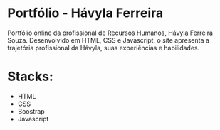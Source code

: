 # Portfólio - Hávyla Ferreira
Portfólio online da profissional de Recursos Humanos, Hávyla Ferreira Souza. Desenvolvido em HTML, CSS e Javascript, o site apresenta a trajetória profissional da Hávyla, suas experiências e habilidades.

# Stacks:
- HTML
- CSS
- Boostrap
- Javascript

